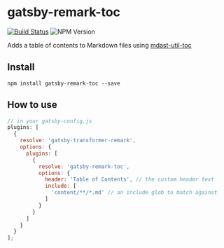 # gatsby-remark-toc

[![Build Status](https://travis-ci.org/DSchau/gatsby-remark-toc.svg?branch=master)](https://travis-ci.org/DSchau/gatsby-remark-toc)
![NPM Version](https://img.shields.io/npm/v/gatsby-remark-toc.svg)

Adds a table of contents to Markdown files using [mdast-util-toc][mdast-util-toc]

## Install

`npm install gatsby-remark-toc --save`

## How to use

```js
// in your gatsby-config.js
plugins: [
  {
    resolve: 'gatsby-transformer-remark',
    options: {
      plugins: [
        {
          resolve: 'gatsby-remark-toc',
          options: {
            header: 'Table of Contents', // the custom header text
            include: [
              'content/**/*.md' // an include glob to match against
            ]
          }
        }
      ]
    }
  }
];
```

[mdast-util-toc]: https://www.npmjs.com/package/mdast-util-toc
